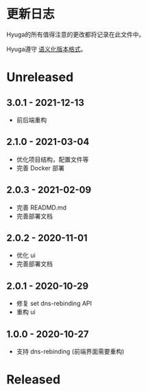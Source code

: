 # 更新日志

Hyuga的所有值得注意的更改都将记录在此文件中。

Hyuga遵守 [语义化版本格式](https://semver.org/spec/v2.0.0.html)。

# Unreleased

## 3.0.1 - 2021-12-13
 - 前后端重构

## 2.1.0 - 2021-03-04
 - 优化项目结构，配置文件等
 - 完善 Docker 部署

## 2.0.3 - 2021-02-09
 - 完善 READMD.md
 - 完善部署文档

## 2.0.2 - 2020-11-01
 - 优化 ui
 - 完善部署文档

## 2.0.1 - 2020-10-29
 - 修复 set dns-rebinding API
 - 重构 ui

## 1.0.0 - 2020-10-27
 - 支持 dns-rebinding (前端界面需要重构)

# Released